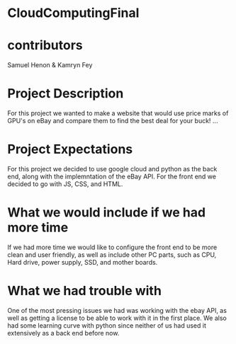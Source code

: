 # CloudComputingFinal
# contributors
Samuel Henon & Kamryn Fey
# Project Description
For this project we wanted to make a website that would use price marks of GPU's on eBay and compare them to find the best deal for your buck! ...
# Project Expectations
For this project we decided to use google cloud and python as the back end, along with the implemntation of the eBay API. For the front end we decided to go with JS, CSS, and HTML.
# What we would include if we had more time
If we had more time we would like to configure the front end to be more clean and user friendly, as well as include other PC parts, such as CPU, Hard drive, power supply, SSD, and mother boards. 
# What we had trouble with
One of the most pressing issues we had was working with the ebay API, as well as getting a license to be able to work with it in the first place. We also had some learning curve with python since neither of us had used it extensively as a back end before now. 

